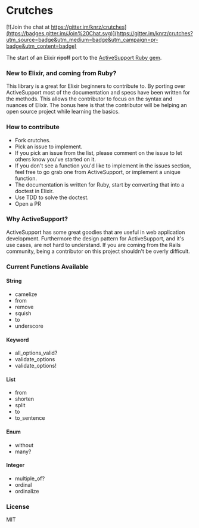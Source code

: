 Crutches
=======

[![Join the chat at https://gitter.im/knrz/crutches](https://badges.gitter.im/Join%20Chat.svg)](https://gitter.im/knrz/crutches?utm_source=badge&utm_medium=badge&utm_campaign=pr-badge&utm_content=badge)

The start of an Elixir ~~ripoff~~ port to the [ActiveSupport Ruby gem](https://github.com/rails/rails/tree/master/activesupport).

### New to Elixir, and coming from Ruby?
This library is a great for Elixir beginners to contribute to. By porting over ActiveSupport most of the documentation and specs have been written for the methods. This allows the contributor to focus on the syntax and nuances of Elixir. The bonus here is that the contributor will be helping an open source project while learning the basics.

### How to contribute
* Fork crutches.
* Pick an issue to implement.
* If you pick an issue from the list, please comment on the issue to let others know you've started on it.
* If you don't see a function you'd like to implement in the issues section, feel free to go grab one from ActiveSupport, or implement a unique function.
* The documentation is written for Ruby, start by converting that into a doctest in Elixir.
* Use TDD to solve the doctest.
* Open a PR

### Why ActiveSupport?
ActiveSupport has some great goodies that are useful in web application development. Furthermore the design pattern for ActiveSupport, and it's use cases, are not hard to understand. If you are coming from the Rails community, being a contributor on this project shouldn't be overly difficult.

### Current Functions Available

#### String
* camelize
* from
* remove
* squish
* to
* underscore

#### Keyword
* all_options_valid?
* validate_options
* validate_options!

#### List
* from
* shorten
* split
* to
* to_sentence

#### Enum
* without
* many?

#### Integer
* multiple_of?
* ordinal
* ordinalize

### License
MIT
